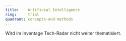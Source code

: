 ```yaml
---
title:    Artificial Intelligence  
ring:     trial  
quadrant: concepts-and-methods
---
```


Wird im Inventage Tech-Radar nicht weiter thematisiert.
